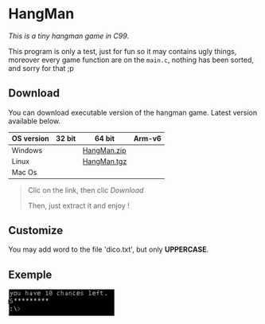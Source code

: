 # HangMan
*This is a tiny hangman game in C99*.

This program is only a test, just for fun so it may contains ugly things,
moreover every game function are on the `main.c`,
nothing has been sorted, and sorry for that ;p

## Download

You can download executable version of the hangman game.
Latest version available below.

| OS version | 32 bit | 64 bit | Arm-v6 |
|------------|--------------------------------|--------------------------------|--------------------------------|
| Windows    | | [HangMan.zip](bin/HangMan.zip) | |
| Linux      | | [HangMan.tgz]() | |
| Mac Os     |

> Clic on the link, then clic *Download*
>
> Then, just extract it and enjoy !

## Customize
You may add word to the file 'dico.txt', but only **UPPERCASE**.

## Exemple

![exemple](exemple.gif)
